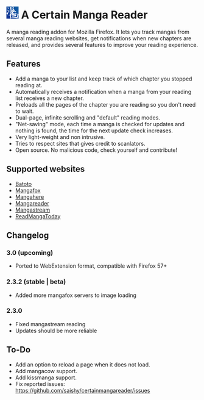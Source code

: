 # <img src="data/img/icon-32.png"> A Certain Manga Reader

A manga reading addon for Mozilla Firefox. It lets you track mangas from several
manga reading websites, get notifications when new chapters are released, and
provides several features to improve your reading experience.

## Features
- Add a manga to your list and keep track of which chapter you stopped reading at.
- Automatically receives a notification when a manga from your reading list receives a new chapter.
- Preloads all the pages of the chapter you are reading so you don't need to wait.
- Dual-page, infinite scrolling and "default" reading modes.
- "Net-saving" mode, each time a manga is checked for updates and nothing is found, the time for the next update check increases.
- Very light-weight and non intrusive.
- Tries to respect sites that gives credit to scanlators.
- Open source. No malicious code, check yourself and contribute!

## Supported websites
- [Batoto](http://bato.to/)
- [Mangafox](http://mangafox.la/)
- [Mangahere](http://www.mangahere.cc/)
- [Mangareader](http://www.mangareader.net/)
- [Mangastream](https://readms.net/)
- [ReadMangaToday](https://www.readmng.com/)

## Changelog
### 3.0 (upcoming)
- Ported to WebExtension format, compatible with Firefox 57+

### 2.3.2 (stable | beta)
- Added more mangafox servers to image loading

### 2.3.0
- Fixed mangastream reading
- Updates should be more reliable

## To-Do
- Add an option to reload a page when it does not load.
- Add mangacow support.
- Add kissmanga support.
- Fix reported issues: https://github.com/saishy/certainmangareader/issues
